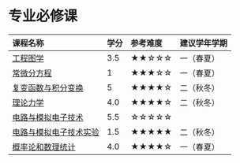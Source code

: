 # 专业必修课

| 课程名称 | 学分 | 参考难度 | 建议学年学期 |
|:--|:--|:--|:--|
| [工程图学](engineering_drawing/) | 3.5 | ★★☆☆☆ | 一（春夏） |
| [常微分方程](ode/) | 1 | ★★★☆☆ | 一（春夏） | 
| [复变函数与积分变换](Complex_Variable_Functions&Integral_Transformation/) | 5 | ★★★★☆ | 二（秋冬） |
| [理论力学](Theoretical_Mechanics/) | 4.0 | ★★★★☆ | 二（秋冬） | 
| [电路与模拟电子技术](Electric_Circuit_and_Analog_Electronic_Technology/) | 5.5 | ☆☆☆☆☆ | 
| [电路与模拟电子技术实验](Electric_Circuit_and_Analog_Electronic_Technology_Experience/) | 1.5 | ★★★★★ | 二（秋冬） |
| [概率论和数理统计](Probability_and_Statistics/) | 4.0 | ★★★★☆ | 一（春夏） | 